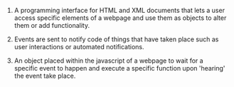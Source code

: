 1) A programming interface for HTML and XML documents that lets a user access specific elements of a webpage and use them as objects to alter them or add functionality.

2) Events are sent to notify code of things that have taken place such as user interactions or automated notifications.

3) An object placed within the javascript of a webpage to wait for a specific event to happen and execute a specific function upon 'hearing' the event take place.